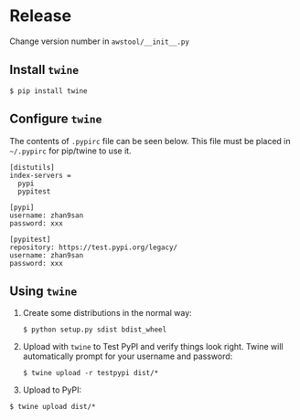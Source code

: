 # Release

Change version number in `awstool/__init__.py`

## Install `twine`

```shell script
$ pip install twine
```

## Configure `twine`

The contents of `.pypirc` file can be seen below.
This file must be placed in `~/.pypirc` for pip/twine to use it.

```shell script                                                                                                                                                        14:57:37
[distutils]
index-servers =
  pypi
  pypitest

[pypi]
username: zhan9san
password: xxx

[pypitest]
repository: https://test.pypi.org/legacy/
username: zhan9san
password: xxx
```


## Using `twine`

1. Create some distributions in the normal way:

    ```shell script
    $ python setup.py sdist bdist_wheel
    ```

2. Upload with `twine` to Test PyPI and verify things look right.
Twine will automatically prompt for your username and password:

    ```shell script
    $ twine upload -r testpypi dist/*
    ```
 
 3. Upload to PyPI:

 ```shell script
$ twine upload dist/*
```

